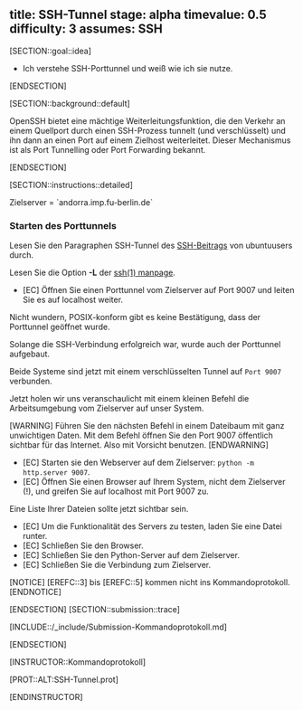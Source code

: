 title: SSH-Tunnel
stage: alpha
timevalue: 0.5
difficulty: 3
assumes: SSH
---
[SECTION::goal::idea]

 - Ich verstehe SSH-Porttunnel und weiß wie ich sie nutze.

[ENDSECTION]

[SECTION::background::default]

OpenSSH bietet eine mächtige Weiterleitungsfunktion, die den Verkehr an einem Quellport durch 
einen SSH-Prozess tunnelt (und verschlüsselt) und ihn dann an einen Port auf einem Zielhost 
weiterleitet. Dieser Mechanismus ist als Port Tunnelling oder Port Forwarding bekannt.

[ENDSECTION]

[SECTION::instructions::detailed]

<replacement id='targetserver'>
Zielserver = `andorra.imp.fu-berlin.de`
</replacement>


### Starten des Porttunnels

Lesen Sie den Paragraphen SSH-Tunnel des [SSH-Beitrags](https://wiki.ubuntuusers.de/SSH) von 
ubuntuusers durch.

Lesen Sie die Option **-L** der [ssh(1) manpage](https://man.openbsd.org/ssh).

- [EC] Öffnen Sie einen Porttunnel vom Zielserver auf Port 9007 und leiten Sie es auf localhost weiter.

Nicht wundern, POSIX-konform gibt es keine Bestätigung, dass der Porttunnel geöffnet wurde.

Solange die SSH-Verbindung erfolgreich war, wurde auch der Porttunnel aufgebaut.

Beide Systeme sind jetzt mit einem verschlüsselten Tunnel auf `Port 9007` verbunden.

Jetzt holen wir uns veranschaulicht mit einem kleinen Befehl die Arbeitsumgebung vom Zielserver auf 
unser System.

[WARNING]
Führen Sie den nächsten Befehl in einem Dateibaum mit ganz unwichtigen Daten. Mit dem Befehl öffnen 
Sie den Port 9007 öffentlich sichtbar für das Internet. Also mit Vorsicht benutzen. 
[ENDWARNING]

- [EC] Starten sie den Webserver auf dem Zielserver: `python -m http.server 9007`.
- [EC] Öffnen Sie einen Browser auf Ihrem System, nicht dem Zielserver (!), und greifen Sie auf 
    localhost mit Port 9007 zu.

Eine Liste Ihrer Dateien sollte jetzt sichtbar sein.

- [EC] Um die Funktionalität des Servers zu testen, laden Sie eine Datei runter.
- [EC] Schließen Sie den Browser.
- [EC] Schließen Sie den Python-Server auf dem Zielserver.
- [EC] Schließen Sie die Verbindung zum Zielserver.

[NOTICE]
[EREFC::3] bis [EREFC::5] kommen nicht ins Kommandoprotokoll.
[ENDNOTICE]

[ENDSECTION]
[SECTION::submission::trace]

[INCLUDE::/_include/Submission-Kommandoprotokoll.md]

[ENDSECTION]

[INSTRUCTOR::Kommandoprotokoll]

[PROT::ALT:SSH-Tunnel.prot] 

[ENDINSTRUCTOR]
